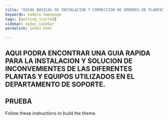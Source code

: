 ```yaml
---
title: "GUIAS BASICAS DE INSTALACION Y CORRECCION DE ERRORES DE PLANTAS"
keywords: sample homepage
tags: [getting_started]
sidebar: mydoc_sidebar
permalink: index.html

---
```



## AQUI PODRA ENCONTRAR UNA GUIA RAPIDA PARA LA INSTALACION Y SOLUCION DE INCONVEMIENTES DE LAS DIFERENTES PLANTAS Y EQUIPOS UTILIZADOS EN EL DEPARTAMENTO DE SOPORTE.

## PRUEBA

Follow these instructions to build the theme.


